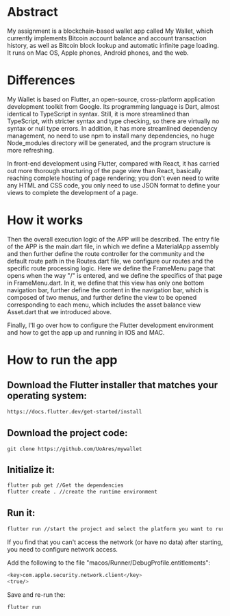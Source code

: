 # Abstract

My assignment is a blockchain-based wallet app called My Wallet, which currently implements Bitcoin account balance and account transaction history, as well as Bitcoin block lookup and automatic infinite page loading. It runs on Mac OS, Apple phones, Android phones, and the web.

# Differences

My Wallet is based on Flutter, an open-source, cross-platform application development toolkit from Google. Its programming language is Dart, almost identical to TypeScript in syntax. Still, it is more streamlined than TypeScript, with stricter syntax and type checking, so there are virtually no syntax or null type errors. In addition, it has more streamlined dependency management, no need to use npm to install many dependencies, no huge Node_modules directory will be generated, and the program structure is more refreshing.

In front-end development using Flutter, compared with React, it has carried out more thorough structuring of the page view than React, basically reaching complete hosting of page rendering; you don't even need to write any HTML and CSS code, you only need to use JSON format to define your views to complete the development of a page.

# How it works

Then the overall execution logic of the APP will be described. The entry file of the APP is the main.dart file, in which we define a MaterialApp assembly and then further define the route controller for the community and the default route path in the Routes.dart file, we configure our routes and the specific route processing logic. Here we define the FrameMenu page that opens when the way "/" is entered, and we define the specifics of that page in FrameMenu.dart. In it, we define that this view has only one bottom navigation bar, further define the content in the navigation bar, which is composed of two menus, and further define the view to be opened corresponding to each menu, which includes the asset balance view Asset.dart that we introduced above.

Finally, I'll go over how to configure the Flutter development environment and how to get the app up and running in IOS and MAC.

# How to run the app

## Download the Flutter installer that matches your operating system: 
```sh
https://docs.flutter.dev/get-started/install
```

## Download the project code:
```
git clone https://github.com/UoAres/mywallet
```

## Initialize it:
```sh
flutter pub get //Get the dependencies
flutter create . //create the runtime environment
```

## Run it:
```sh
flutter run //start the project and select the platform you want to run on
```

If you find that you can't access the network (or have no data) after starting, you need to configure network access.

Add the following to the file "macos/Runner/DebugProfile.entitlements":
```sh
<key>com.apple.security.network.client</key>
<true/>
```

Save and re-run the:
```sh
flutter run
```